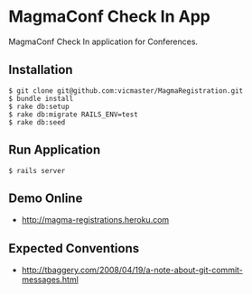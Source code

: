MagmaConf Check In App
================================

MagmaConf Check In application for Conferences.

## Installation

```
$ git clone git@github.com:vicmaster/MagmaRegistration.git
$ bundle install
$ rake db:setup
$ rake db:migrate RAILS_ENV=test
$ rake db:seed
```

## Run Application

```
$ rails server
```

## Demo Online

* http://magma-registrations.heroku.com

## Expected Conventions

* http://tbaggery.com/2008/04/19/a-note-about-git-commit-messages.html
